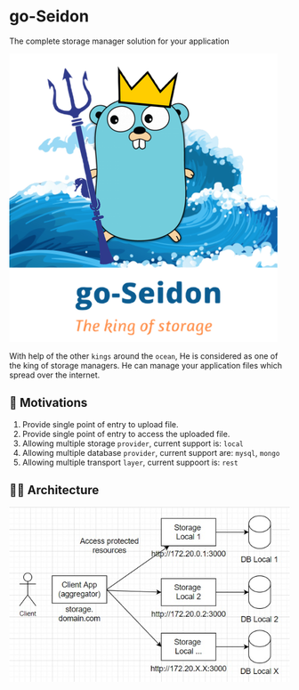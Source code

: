 # go-Seidon
The complete storage manager solution for your application

![go-Seidon logo][goseidon-logo]

With help of the other `kings` around the `ocean`, He is considered as one of the king of storage managers. 
He can manage your application files which spread over the internet.

## 🚀 Motivations
1. Provide single point of entry to upload file.
2. Provide single point of entry to access the uploaded file.
3. Allowing multiple storage `provider`, current support is: `local`
5. Allowing multiple database `provider`, current support are: `mysql`, `mongo`
6. Allowing multiple transport `layer`, current suppoort is: `rest`

## 👷🏻 Architecture
![System Architecture][architecture-image]

[goseidon-logo]: ./../asset/go-seidon.png?raw=true
[architecture-image]: ./../asset/system-architecture.jpg?raw=true
